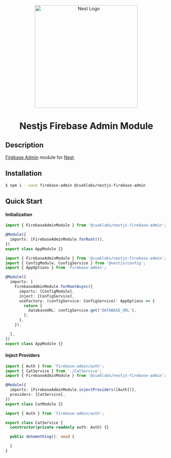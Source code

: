<p align="center">
  <a href="http://nestjs.com/" target="blank"><img src="https://nestjs.com/img/logo_text.svg" width="320" alt="Nest Logo" /></a>
</p>

<h1 align="center">Nestjs Firebase Admin Module</h1>

## Description

[Firebase Admin](https://firebase.google.com/docs/reference/admin/node) module for [Nest](https://github.com/nestjs/nest).

## Installation

```bash
$ npm i --save firebase-admin @cuaklabs/nestjs-firebase-admin
```

## Quick Start

#### Initialization

```ts
import { FirebaseAdminModule } from '@cuaklabs/nestjs-firebase-admin';

@Module({
  imports: [FirebaseAdminModule.forRoot()],
})
export class AppModule {}
```

```ts
import { FirebaseAdminModule } from '@cuaklabs/nestjs-firebase-admin';
import { ConfigModule, ConfigService } from '@nestjs/config';
import { AppOptions } from 'firebase-admin';

@Module({
  imports: [
    FirebaseAdminModule.forRootAsync({
      imports: [ConfigModule],
      inject: [ConfigService],
      useFactory: (configService: ConfigService): AppOptions => {
        return {
          databaseURL: configService.get('DATABASE_URL'),
        };
      },
    }),

  ],
})
export class AppModule {}
```

#### Inject Providers

```ts
import { Auth } from 'firebase-admin/auth';
import { CatService } from './CatService';
import { FirebaseAdminModule } from '@cuaklabs/nestjs-firebase-admin';

@Module({
  imports: [FirebaseAdminModule.injectProviders([Auth])],
  providers: [CatService],
})
export class CatModule {}
```

```ts
import { Auth } from 'firebase-admin/auth';

export class CatService {
  constructor(private readonly auth: Auth) {}

  public doSomething(): void {

  }
}


